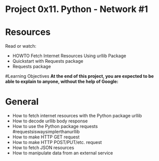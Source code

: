 # Project 0x11. Python - Network #1

# Resources
Read or watch:

- HOWTO Fetch Internet Resources Using urllib Package
- Quickstart with Requests package
- Requests package

#Learning Objectives
**At the end of this project, you are expected to be able to explain to anyone, without the help of Google:**

# General
- How to fetch internet resources with the Python package urllib
- How to decode urllib body response
- How to use the Python package requests #requestsiswaysimplerthanurllib
- How to make HTTP GET request
- How to make HTTP POST/PUT/etc. request
- How to fetch JSON resources
- How to manipulate data from an external service

